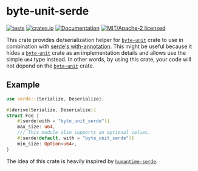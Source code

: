 # byte-unit-serde

[![tests](https://github.com/alekseysidorov/byte-unit-serde/actions/workflows/ci.yml/badge.svg)](https://github.com/alekseysidorov/byte-unit-serde/actions/workflows/ci.yml)
[![crates.io](https://img.shields.io/crates/v/byte-unit-serde.svg)](https://crates.io/crates/byte-unit-serde)
[![Documentation](https://docs.rs/byte-unit-serde/badge.svg)](https://docs.rs/byte-unit-serde)
[![MIT/Apache-2 licensed](https://img.shields.io/crates/l/byte-unit-serde)](./LICENSE)

<!-- ANCHOR: description -->

This crate provides de/serialization helper for [`byte-unit`] crate to use in
combination with [serde's with-annotation]. This might be useful because it
hides a [`byte-unit`] crate as an implementation details and allows use the simple
`u64` type instead. In other words, by using this crate, your code will not depend
on the [`byte-unit`] crate.

## Example

```rust
use serde::{Serialize, Deserialize};

#[derive(Serialize, Deserialize)]
struct Foo {
    #[serde(with = "byte_unit_serde")]
    max_size: u64,
    /// This module also supports an optional values.
    #[serde(default, with = "byte_unit_serde")]
    min_size: Option<u64>,
}
```

The idea of this crate is heavily inspired by [`humantime-serde`].

[serde's with-annotation]: https://serde.rs/field-attrs.html#with
[`humantime-serde`]: https://github.com/jean-airoldie/humantime-serde
[`byte-unit`]: https://github.com/magiclen/byte-unit

<!-- ANCHOR_END: description -->
